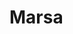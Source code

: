 # Marsa
<!DOCTYPE html>
<html>
  <head>
    <title>Kalkulator Sederhana</title>
    <script>
      function hitung() {
        var angka1 = parseFloat(document.getElementById("angka1").value);
        var angka2 = parseFloat(document.getElementById("angka2").value);
        var operator = document.getElementById("operator").value;
        var hasil;

        if (operator == "tambah") {
          hasil = angka1 + angka2;
        } else if (operator == "kurang") {
          hasil = angka1 - angka2;
        } else if (operator == "kali") {
          hasil = angka1 * angka2;
        } else if (operator == "bagi") {
          hasil = angka1 / angka2;
        } else if (operator == "modulus") {
          hasil = angka1 % angka2;
        }

        document.getElementById("hasil").value = hasil;
      }
    </script>
  </head>
  <body>
    <h1>Kalkulator Sederhana</h1>
    <form>
      <label for="angka1">Angka 1:</label>
      <input type="number" id="angka1"><br>

      <label for="operator">Operator:</label>
      <select id="operator">
        <option value="tambah">+</option>
        <option value="kurang">-</option>
        <option value="kali">*</option>
        <option value="bagi">/</option>
        <option value="modulus">%</option>
      </select><br>

      <label for="angka2">Angka 2:</label>
      <input type="number" id="angka2"><br>

      <button type="button" onclick="hitung()">Hitung</button><br>

      <label for="hasil">Hasil:</label>
      <input type="text" id="hasil" readonly>
    </form>
  </body>
</html>
